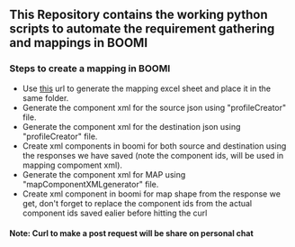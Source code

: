 ## This Repository contains the working python scripts to automate the requirement gathering and mappings in BOOMI

### Steps to create a mapping in BOOMI
- Use [this](https://mapping-util.onrender.com/) url to generate the mapping excel sheet and place it in the same folder. 
- Generate the component xml for the source json using "profileCreator" file.
- Generate the component xml for the destination json using "profileCreator" file.
- Create xml components in boomi for both source and destination using the responses we have saved (note the component ids, will be used in mapping compoment xml).
- Generate the component xml for MAP using "mapComponentXMLgenerator" file.
- Create xml component in boomi for map shape from the response we get, don't forget to replace the component ids from the actual component ids saved ealier before hitting the curl

#### Note: Curl to make a post request will be share on personal chat
